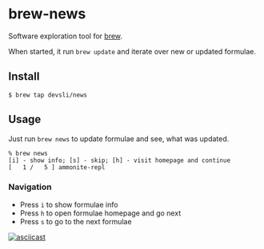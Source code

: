 # brew-news

Software exploration tool for [brew](https://github.com/Homebrew/brew/).

When started, it run `brew update` and iterate over new or updated formulae.

## Install

```
$ brew tap devsli/news
```

## Usage

Just run `brew news` to update formulae and see, what was updated.

```
% brew news
[i] - show info; [s] - skip; [h] - visit homepage and continue
[   1 /   5 ] ammonite-repl
```

### Navigation

* Press `i` to show formulae info
* Press `h` to open formulae homepage and go next
* Press `s` to go to the next formulae

[![asciicast](https://asciinema.org/a/1dj119vinorgrbjuxsmvx4nfb.png)](https://asciinema.org/a/1dj119vinorgrbjuxsmvx4nfb)
